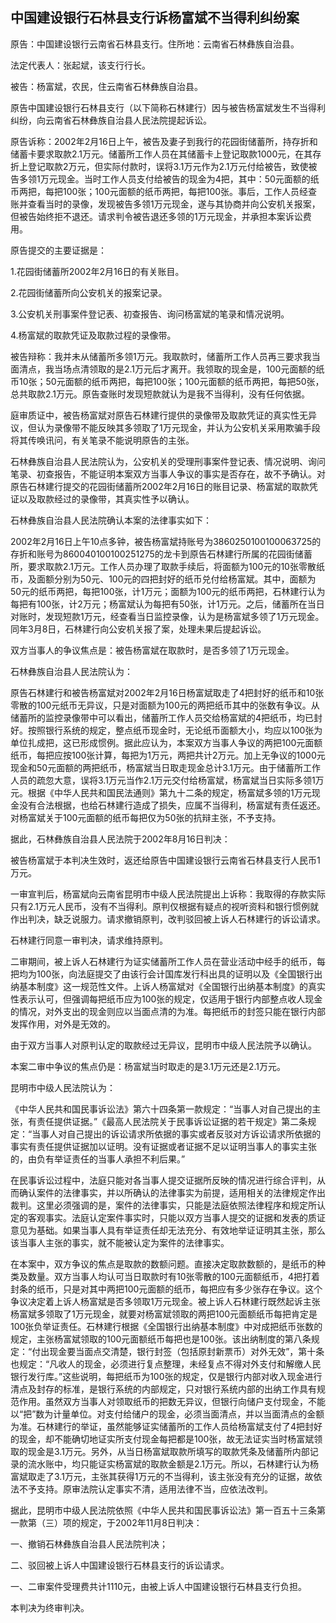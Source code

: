 ## 中国建设银行石林县支行诉杨富斌不当得利纠纷案

原告：中国建设银行云南省石林县支行。住所地：云南省石林彝族自治县。

法定代表人：张起斌，该支行行长。

被告：杨富斌，农民，住云南省石林彝族自治县。

原告中国建设银行石林县支行（以下简称石林建行）因与被告杨富斌发生不当得利纠纷，向云南省石林彝族自治县人民法院提起诉讼。

原告诉称：2002年2月16日上午，被告及妻子到我行的花园街储蓄所，持存折和储蓄卡要求取款2.1万元。储蓄所工作人员在其储蓄卡上登记取款1000元，在其存折上登记取款2万元，但实际付款时，误将3.1万元作为2.1万元付给被告，致使被告多领1万元现金。当时工作人员支付给被告的现金为4把，其中：50元面额的纸币两把，每把100张；100元面额的纸币两把，每把100张。事后，工作人员经查账并查看当时的录像，发现被告多领1万元现金，遂与其协商并向公安机关报案，但被告始终拒不退还。请求判令被告退还多领的1万元现金，并承担本案诉讼费用。

原告提交的主要证据是：

1.花园街储蓄所2002年2月16日的有关账目。

2.花园街储蓄所向公安机关的报案记录。

3.公安机关刑事案件登记表、初查报告、询问杨富斌的笔录和情况说明。

4.杨富斌的取款凭证及取款过程的录像带。

被告辩称：我并未从储蓄所多领1万元。我取款时，储蓄所工作人员再三要求我当面清点，我当场点清领取的是2.1万元后才离开。我领取的现金是，100元面额的纸币10张；50元面额的纸币两把，每把100张；100元面额的纸币两把，每把50张，总共取款2.1万元。原告查账时发现短款就认为是我不当得利，没有任何依据。

庭审质证中，被告杨富斌对原告石林建行提供的录像带及取款凭证的真实性无异议，但认为录像带不能反映其多领取了1万元现金，并认为公安机关采用欺骗手段将其传唤讯问，有关笔录不能说明原告的主张。

石林彝族自治县人民法院认为，公安机关的受理刑事案件登记表、情况说明、询问笔录、初查报告，不能证明本案双方当事人争议的事实是否存在，故不予确认。对原告石林建行提交的花园街储蓄所2002年2月16日的账目记录、杨富斌的取款凭证以及取款经过的录像带，其真实性予以确认。

石林彝族自治县人民法院确认本案的法律事实如下：

2002年2月16日上午10点多钟，被告杨富斌持账号为3860250100100063725的存折和账号为860040100100251275的龙卡到原告石林建行所属的花园街储蓄所，要求取款2.1万元。工作人员办理了取款手续后，将面额为100元的10张零散纸币，及面额分别为50元、100元的四把封好的纸币兑付给杨富斌。其中，面额为50元的纸币两把，每把100张，计1万元；面额为100元的纸币两把，石林建行认为每把有100张，计2万元；杨富斌认为每把有50张，计1万元。之后，储蓄所在当日对账时，发现短款1万元，经查看当日监控录像，认为是杨富斌多领了1万元现金。同年3月8日，石林建行向公安机关报了案，处理未果后提起诉讼。

双方当事人的争议焦点是：被告杨富斌在取款时，是否多领了1万元现金。

石林彝族自治县人民法院认为：

原告石林建行和被告杨富斌对2002年2月16日杨富斌取走了4把封好的纸币和10张零散的100元纸币无异议，只是对面额为100元的两把纸币其中的张数有争议。从储蓄所的监控录像带中可以看出，储蓄所工作人员交给杨富斌的4把纸币，均已封好。按照银行系统的规定，整点纸币现金时，无论纸币面额大小，均应以100张为单位扎成把，这已形成惯例。据此应认为，本案双方当事人争议的两把100元面额纸币，每把应按100张计算，每把为1万元，两把共计2万元。加上无争议的1000元现金和50元面额的两把纸币，杨富斌当日取走现金总计3.1万元。由于储蓄所工作人员的疏忽大意，误将3.1万元当作2.1万元交付给杨富斌，杨富斌当日实际多领1万元。根据《中华人民共和国民法通则》第九十二条的规定，杨富斌多领的1万元现金没有合法根据，也给石林建行造成了损失，应属不当得利，杨富斌有责任返还。对杨富斌关于100元面额的纸币每把仅为50张的抗辩主张，不予支持。

据此，石林彝族自治县人民法院于2002年8月16日判决：

被告杨富斌于本判决生效时，返还给原告中国建设银行云南省石林县支行人民币1万元。

一审宣判后，杨富斌向云南省昆明市中级人民法院提出上诉称：我取得的存款实际只有2.1万元人民币，没有不当得利。原判仅根据有疑点的视听资料和银行惯例就作出判决，缺乏说服力。请求撤销原判，改判驳回被上诉人石林建行的诉讼请求。

石林建行同意一审判决，请求维持原判。

二审期间，被上诉人石林建行为证实储蓄所工作人员在营业活动中经手的纸币，每把均为100张，向法庭提交了由该行会计国库发行科出具的证明以及《全国银行出纳基本制度》这一规范性文件。上诉人杨富斌对《全国银行出纳基本制度》的真实性表示认可，但强调每把纸币应为100张的规定，仅适用于银行内部整点收人现金的情况，对外支出的现金则应以当面点清的为准。每把纸币的封签只能在银行内部发挥作用，对外是无效的。

由于双方当事人对原判认定的取款经过无异议，昆明市中级人民法院予以确认。

本案二审中争议的焦点仍是：杨富斌当时取走的是3.1万元还是2.1万元。

昆明市中级人民法院认为：

《中华人民共和国民事诉讼法》第六十四条第一款规定：“当事人对自己提出的主张，有责任提供证据。”《最高人民法院关于民事诉讼证据的若干规定》第二条规定：“当事人对自己提出的诉讼请求所依据的事实或者反驳对方诉讼请求所依据的事实有责任提供证据加以证明。没有证据或者证据不足以证明当事人的事实主张的，由负有举证责任的当事人承担不利后果。”

在民事诉讼过程中，法庭只能对各当事人提交证据所反映的情况进行综合评判，从而确认案件的法律事实，并以所确认的法律事实为前提，适用相关的法律规定作出裁判。这里必须强调的是，案件的法律事实，只能是法庭依照法律程序和规定所认定的客观事实。法庭认定案件事实时，只能以双方当事人提交的证据和发表的质证意见为基础。如果当事人具有举证责任却无法充分、有效地举证证明其主张，那么该当事人主张的事实，就不能被认定为案件的法律事实。

在本案中，双方争议的焦点是取款的数额问题。直接决定取款数额的，是纸币的种类及数量。双方当事人均认可当日取款时有10张零散的100元面额纸币，4把打着封条的纸币，只是对其中两把100元面额的纸币，每把应有多少张存在争议。这个争议决定着上诉人杨富斌是否多领取1万元现金。被上诉人石林建行既然起诉主张杨富斌多领取了1万元现金，就要对杨富斌领取的两把100元面额纸币每把肯定是100张负举证责任。石林建行根据《全国银行出纳基本制度》中对成把纸币张数的规定，主张杨富斌领取的100元面额纸币每把也是100张。该出纳制度的第八条规定：“付出现金要当面点交清楚，银行封签（包括原封新票币）对外无效”，第十条也规定：“凡收人的现金，必须进行复点整理，未经复点不得对外支付和解缴人民银行发行库。”这些说明，每把纸币为100张的规定，仅是银行内部对收入现金进行清点及封存的标准，是银行系统的内部规定，只对银行系统内部的出纳工作具有规范作用。虽然双方当事人对领取纸币的把数无异议，但银行向储户支付现金，不能以“把”数为计量单位。对支付给储户的现金，必须当面清点，并以当面清点的金额为准。石林建行的举证，虽然能够证实储蓄所的工作人员给杨富斌支付了4把封好的现金，却不能确切地证实所支付现金每把都是100张，故无法证实当时杨富斌领取的现金是3.1万元。另外，从当日杨富斌取款所填写的取款凭条及储蓄所内部记录的流水账中，均只能证实杨富斌的取款金额是2.1万元。所以，石林建行认为杨富斌取走了3.1万元，主张其获得1万元的不当得利，该主张没有充分的证据，故依法不予支持。原审法院认定事实不清，适用法律不当，应依法改判。

据此，昆明市中级人民法院依照《中华人民共和国民事诉讼法》第一百五十三条第一款第（三）项的规定，于2002年11月8日判决：

一、撤销石林彝族自治县人民法院判决；

二、驳回被上诉人中国建设银行石林县支行的诉讼请求。

一、二审案件受理费共计1110元，由被上诉人中国建设银行石林县支行负担。

本判决为终审判决。


